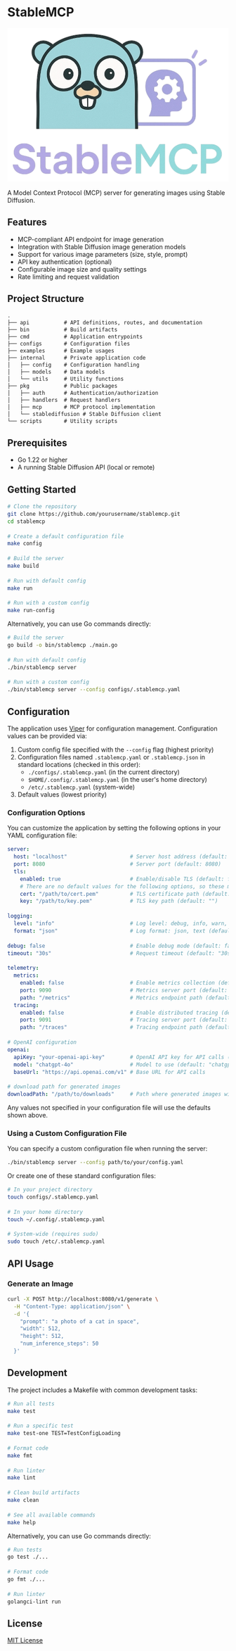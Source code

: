 # StableMCP

![StableMCP Logo](./images/logo-transparent.png)

A Model Context Protocol (MCP) server for generating images using Stable Diffusion.

## Features

- MCP-compliant API endpoint for image generation
- Integration with Stable Diffusion image generation models
- Support for various image parameters (size, style, prompt)
- API key authentication (optional)
- Configurable image size and quality settings
- Rate limiting and request validation

## Project Structure

```
.
├── api           # API definitions, routes, and documentation
├── bin           # Build artifacts
├── cmd           # Application entrypoints
├── configs       # Configuration files
├── examples      # Example usages
├── internal      # Private application code
│   ├── config    # Configuration handling
│   ├── models    # Data models
│   └── utils     # Utility functions
├── pkg           # Public packages
│   ├── auth      # Authentication/authorization
│   ├── handlers  # Request handlers
│   ├── mcp       # MCP protocol implementation
│   └── stablediffusion # Stable Diffusion client
└── scripts       # Utility scripts
```

## Prerequisites

- Go 1.22 or higher
- A running Stable Diffusion API (local or remote)

## Getting Started

```bash
# Clone the repository
git clone https://github.com/yourusername/stablemcp.git
cd stablemcp

# Create a default configuration file
make config

# Build the server
make build

# Run with default config
make run

# Run with a custom config
make run-config
```

Alternatively, you can use Go commands directly:

```bash
# Build the server
go build -o bin/stablemcp ./main.go

# Run with default config
./bin/stablemcp server

# Run with a custom config
./bin/stablemcp server --config configs/.stablemcp.yaml
```

## Configuration

The application uses [Viper](https://github.com/spf13/viper) for configuration management. Configuration values can be provided via:

1. Custom config file specified with the `--config` flag (highest priority)
2. Configuration files named `.stablemcp.yaml` or `.stablemcp.json` in standard locations (checked in this order):
   - `./configs/.stablemcp.yaml` (in the current directory)
   - `$HOME/.config/.stablemcp.yaml` (in the user's home directory)
   - `/etc/.stablemcp.yaml` (system-wide)
3. Default values (lowest priority)

### Configuration Options

You can customize the application by setting the following options in your YAML configuration file:

```yaml
server:
  host: "localhost"                    # Server host address (default: "localhost")
  port: 8080                           # Server port (default: 8080)
  tls:
    enabled: true                      # Enable/disable TLS (default: false)
    # There are no default values for the following options, so these must be set if TLS is enabled
    cert: "/path/to/cert.pem"          # TLS certificate path (default: "")
    key: "/path/to/key.pem"            # TLS key path (default: "")

logging:
  level: "info"                        # Log level: debug, info, warn, error (default: "info")
  format: "json"                       # Log format: json, text (default: "json")

debug: false                           # Enable debug mode (default: false)
timeout: "30s"                         # Request timeout (default: "30s")

telemetry:
  metrics:
    enabled: false                     # Enable metrics collection (default: false)
    port: 9090                         # Metrics server port (default: 9090)
    path: "/metrics"                   # Metrics endpoint path (default: "/metrics")
  tracing:
    enabled: false                     # Enable distributed tracing (default: false)
    port: 9091                         # Tracing server port (default: 9091)
    path: "/traces"                    # Tracing endpoint path (default: "/traces")

# OpenAI configuration
openai:
  apiKey: "your-openai-api-key"        # OpenAI API key for API calls (default: "")
  model: "chatgpt-4o"                  # Model to use (default: "chatgpt-4o")
  baseUrl: "https://api.openai.com/v1" # Base URL for API calls

# download path for generated images
downloadPath: "/path/to/downloads"     # Path where generated images will be saved (default: "~/Downloads")
```

Any values not specified in your configuration file will use the defaults shown above.

### Using a Custom Configuration File

You can specify a custom configuration file when running the server:

```bash
./bin/stablemcp server --config path/to/your/config.yaml
```

Or create one of these standard configuration files:

```bash
# In your project directory
touch configs/.stablemcp.yaml

# In your home directory
touch ~/.config/.stablemcp.yaml

# System-wide (requires sudo)
sudo touch /etc/.stablemcp.yaml
```

## API Usage

### Generate an Image

```bash
curl -X POST http://localhost:8080/v1/generate \
  -H "Content-Type: application/json" \
  -d '{
    "prompt": "a photo of a cat in space",
    "width": 512,
    "height": 512,
    "num_inference_steps": 50
  }'
```

## Development

The project includes a Makefile with common development tasks:

```bash
# Run all tests
make test

# Run a specific test
make test-one TEST=TestConfigLoading

# Format code
make fmt

# Run linter
make lint

# Clean build artifacts
make clean

# See all available commands
make help
```

Alternatively, you can use Go commands directly:

```bash
# Run tests
go test ./...

# Format code
go fmt ./...

# Run linter
golangci-lint run
```

## License

[MIT License](LICENSE)